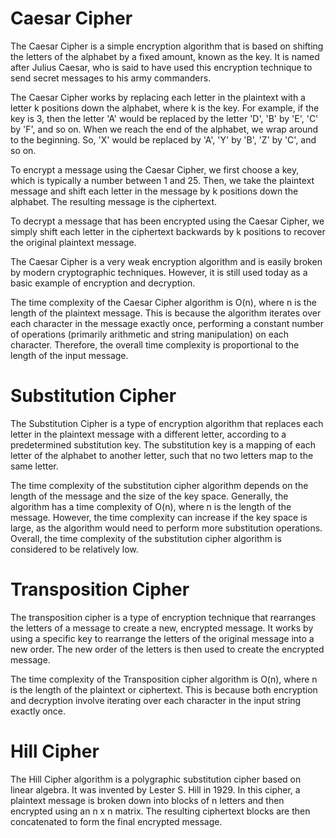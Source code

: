 # Caesar Cipher
The Caesar Cipher is a simple encryption algorithm that is based on shifting the letters of the alphabet by a fixed amount, known as the key. It is named after Julius Caesar, who is said to have used this encryption technique to send secret messages to his army commanders.

The Caesar Cipher works by replacing each letter in the plaintext with a letter k positions down the alphabet, where k is the key. For example, if the key is 3, then the letter 'A' would be replaced by the letter 'D', 'B' by 'E', 'C' by 'F', and so on. When we reach the end of the alphabet, we wrap around to the beginning. So, 'X' would be replaced by 'A', 'Y' by 'B', 'Z' by 'C', and so on.

To encrypt a message using the Caesar Cipher, we first choose a key, which is typically a number between 1 and 25. Then, we take the plaintext message and shift each letter in the message by k positions down the alphabet. The resulting message is the ciphertext.

To decrypt a message that has been encrypted using the Caesar Cipher, we simply shift each letter in the ciphertext backwards by k positions to recover the original plaintext message.

The Caesar Cipher is a very weak encryption algorithm and is easily broken by modern cryptographic techniques. However, it is still used today as a basic example of encryption and decryption.

The time complexity of the Caesar Cipher algorithm is O(n), where n is the length of the plaintext message. This is because the algorithm iterates over each character in the message exactly once, performing a constant number of operations (primarily arithmetic and string manipulation) on each character. Therefore, the overall time complexity is proportional to the length of the input message.

# Substitution Cipher
The Substitution Cipher is a type of encryption algorithm that replaces each letter in the plaintext message with a different letter, according to a predetermined substitution key. The substitution key is a mapping of each letter of the alphabet to another letter, such that no two letters map to the same letter.

The time complexity of the substitution cipher algorithm depends on the length of the message and the size of the key space. Generally, the algorithm has a time complexity of O(n), where n is the length of the message. However, the time complexity can increase if the key space is large, as the algorithm would need to perform more substitution operations. Overall, the time complexity of the substitution cipher algorithm is considered to be relatively low.

# Transposition Cipher
The transposition cipher is a type of encryption technique that rearranges the letters of a message to create a new, encrypted message. It works by using a specific key to rearrange the letters of the original message into a new order. The new order of the letters is then used to create the encrypted message.

The time complexity of the Transposition cipher algorithm is O(n), where n is the length of the plaintext or ciphertext. This is because both encryption and decryption involve iterating over each character in the input string exactly once.

# Hill Cipher
The Hill Cipher algorithm is a polygraphic substitution cipher based on linear algebra. It was invented by Lester S. Hill in 1929. In this cipher, a plaintext message is broken down into blocks of n letters and then encrypted using an n x n matrix. The resulting ciphertext blocks are then concatenated to form the final encrypted message.
